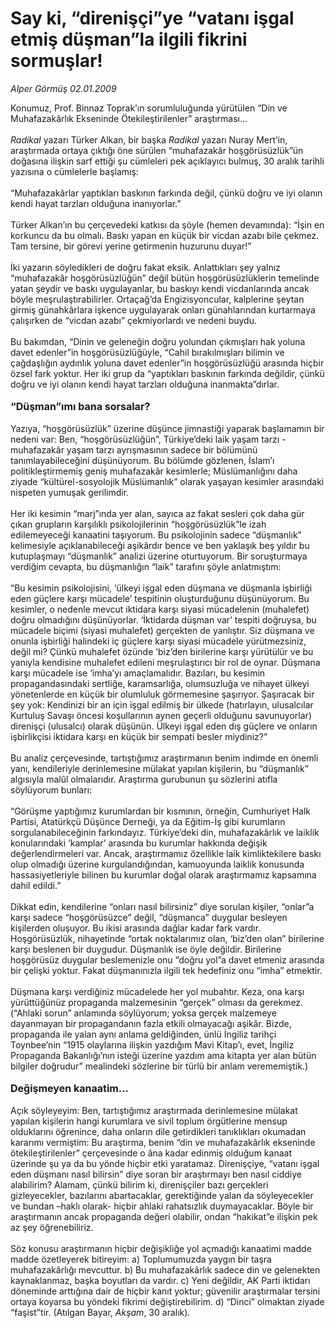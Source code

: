 # Say ki, “direnişçi”ye “vatanı işgal etmiş düşman”la ilgili fikrini sormuşlar!

*Alper Görmüş 02.01.2009*

<div class="taraf_structure_2col_1zq">
<div class="margen_n">



 <p>Konumuz, Prof. Binnaz Toprak’ın sorumluluğunda yürütülen “Din ve Muhafazakârlık Ekseninde Ötekileştirilenler” araştırması...<i> <br/><br/>Radikal </i>yazarı Türker Alkan, bir başka <i>Radikal </i>yazarı Nuray Mert’in, araştırmada ortaya çıktığı öne sürülen “muhafazakâr hoşgörüsüzlük”ün doğasına ilişkin sarf ettiği şu cümleleri pek açıklayıcı bulmuş, 30 aralık tarihli yazısına o cümlelerle başlamış: <br/><br/>“Muhafazakârlar yaptıkları baskının farkında değil, çünkü doğru ve iyi olanın kendi hayat tarzları olduğuna inanıyorlar.” <br/><br/>Türker Alkan’ın bu çerçevedeki katkısı da şöyle (hemen devamında): “İşin en korkuncu da bu olmalı. Baskı yapan en küçük bir vicdan azabı bile çekmez. Tam tersine, bir görevi yerine getirmenin huzurunu duyar!” <br/><br/>İki yazarın söyledikleri de doğru fakat eksik. Anlattıkları şey yalnız “muhafazakâr hoşgörüsüzlüğün” değil bütün hoşgörüsüzlüklerin temelinde yatan şeydir ve baskı uygulayanlar, bu baskıyı kendi vicdanlarında ancak böyle meşrulaştırabilirler. Ortaçağ’da Engizisyoncular, kalplerine şeytan girmiş günahkârlara işkence uygulayarak onları günahlarından kurtarmaya çalışırken de “vicdan azabı” çekmiyorlardı ve nedeni buydu. <br/><br/>Bu bakımdan, “Dinin ve geleneğin doğru yolundan çıkmışları hak yoluna davet edenler”in hoşgörüsüzlüğüyle, “Cahil bırakılmışları bilimin ve çağdaşlığın aydınlık yoluna davet edenler”in hoşgörüsüzlüğü arasında hiçbir özsel fark yoktur. Her iki grup da “yaptıkları baskının farkında değildir, çünkü doğru ve iyi olanın kendi hayat tarzları olduğuna inanmakta”dırlar.<b> <br/><br/><font size="3">“Düşman”ımı bana sorsalar?</font></b> <br/><br/>Yazıya, “hoşgörüsüzlük” üzerine düşünce jimnastiği yaparak başlamamın bir nedeni var: Ben, “hoşgörüsüzlüğün”, Türkiye’deki laik yaşam tarzı - muhafazakâr yaşam tarzı ayrışmasının sadece bir bölümünü tanımlayabileceğini düşünüyorum. Bu bölümde gözlenen, İslam’ı politikleştirmemiş geniş muhafazakâr kesimlerle; Müslümanlığını daha ziyade “kültürel-sosyolojik Müslümanlık” olarak yaşayan kesimler arasındaki nispeten yumuşak gerilimdir. <br/><br/>Her iki kesimin “marj”ında yer alan, sayıca az fakat sesleri çok daha gür çıkan grupların karşılıklı psikolojilerinin “hoşgörüsüzlük”le izah edilemeyeceği kanaatini taşıyorum. Bu psikolojinin sadece “düşmanlık” kelimesiyle açıklanabileceği aşikârdır bence ve ben yaklaşık beş yıldır bu kutuplaşmayı “düşmanlık” analizi üzerine oturtuyorum. Bir soruşturmaya verdiğim cevapta, bu düşmanlığın “laik” tarafını şöyle anlatmıştım: <br/><br/>“Bu kesimin psikolojisini, ‘ülkeyi işgal eden düşmana ve düşmanla işbirliği eden güçlere karşı mücadele’ tespitinin oluşturduğunu düşünüyorum. Bu kesimler, o nedenle mevcut iktidara karşı siyasi mücadelenin (muhalefet) doğru olmadığını düşünüyorlar. ‘İktidarda düşman var’ tespiti doğruysa, bu mücadele biçimi (siyasi muhalefet) gerçekten de yanlıştır. Siz düşmana ve onunla işbirliği halindeki iç güçlere karşı siyasi mücadele yürütmezsiniz, değil mi? Çünkü muhalefet özünde ‘biz’den birilerine karşı yürütülür ve bu yanıyla kendisine muhalefet edileni meşrulaştırıcı bir rol de oynar. Düşmana karşı mücadele ise ‘imha’yı amaçlamalıdır. Bazıları, bu kesimin propagandasındaki sertliğe, karamsarlığa, olumsuzluğa ve nihayet ülkeyi yönetenlerde en küçük bir olumluluk görmemesine şaşırıyor. Şaşıracak bir şey yok: Kendinizi bir an için işgal edilmiş bir ülkede (hatırlayın, ulusalcılar Kurtuluş Savaşı öncesi koşullarının aynen geçerli olduğunu savunuyorlar) direnişçi (ulusalcı) olarak düşünün. Ülkeyi işgal eden dış güçlere ve onların işbirlikçisi iktidara karşı en küçük bir sempati besler miydiniz?” <br/><br/>Bu analiz çerçevesinde, tartıştığımız araştırmanın benim indimde en önemli yanı, kendileriyle derinlemesine mülakat yapılan kişilerin, bu “düşmanlık” algısıyla malûl olmalarıdır. Araştırma gurubunun şu sözlerini atıfla söylüyorum bunları: <br/><br/>“Görüşme yaptığımız kurumlardan bir kısmının, örneğin, Cumhuriyet Halk Partisi, Atatürkçü Düşünce Derneği, ya da Eğitim-İş gibi kurumların sorgulanabileceğinin farkındayız. Türkiye’deki din, muhafazakârlık ve laiklik konularındaki ‘kamplar’ arasında bu kurumlar hakkında değişik değerlendirmeleri var. Ancak, araştırmamız özellikle laik kimliktekilere baskı olup olmadığı üzerine kurgulandığından, kamuoyunda laiklik konusunda hassasiyetleriyle bilinen bu kurumlar doğal olarak araştırmamız kapsamına dahil edildi.” <br/><br/>Dikkat edin, kendilerine “onları nasıl bilirsiniz” diye sorulan kişiler, “onlar”a karşı sadece “hoşgörüsüzce” değil, “düşmanca” duygular besleyen kişilerden oluşuyor. Bu ikisi arasında dağlar kadar fark vardır. Hoşgörüsüzlük, nihayetinde “ortak noktalarımız olan, ‘biz’den olan” birilerine karşı beslenen bir duygudur. Düşmanlık ise öyle değildir. Birilerine hoşgörüsüz duygular beslemenizle onu “doğru yol”a davet etmeniz arasında bir çelişki yoktur. Fakat düşmanınızla ilgili tek hedefiniz onu “imha” etmektir. <br/><br/>Düşmana karşı verdiğiniz mücadelede her yol mubahtır. Keza, ona karşı yürüttüğünüz propaganda malzemesinin “gerçek” olması da gerekmez. (“Ahlaki sorun” anlamında söylüyorum; yoksa gerçek malzemeye dayanmayan bir propagandanın fazla etkili olmayacağı aşikâr. Bizde, propaganda ile yalan aynı anlama geldiğinden, ünlü İngiliz tarihçi Toynbee’nin “1915 olaylarına ilişkin yazdığım Mavi Kitap’ı, evet, İngiliz Propaganda Bakanlığı’nın isteği üzerine yazdım ama kitapta yer alan bütün bilgiler doğrudur” mealindeki sözlerine bir türlü bir anlam verememiştik.)<b> <br/><br/><font size="3">Değişmeyen kanaatim...</font></b> <br/><br/>Açık söyleyeyim: Ben, tartıştığımız araştırmada derinlemesine mülakat yapılan kişilerin hangi kurumlara ve sivil toplum örgütlerine mensup olduklarını öğrenince, daha onların dile getirdikleri tanıklıkları okumadan kararımı vermiştim: Bu araştırma, benim “din ve muhafazakârlık ekseninde ötekileştirilenler” çerçevesinde o âna kadar edinmiş olduğum kanaat üzerinde şu ya da bu yönde hiçbir etki yaratamaz. Direnişçiye, “vatanı işgal eden düşmanı nasıl bilirsin” diye soran bir araştırmayı ben nasıl ciddiye alabilirim? Alamam, çünkü bilirim ki, direnişçiler bazı gerçekleri gizleyecekler, bazılarını abartacaklar, gerektiğinde yalan da söyleyecekler ve bundan –haklı olarak- hiçbir ahlaki rahatsızlık duymayacaklar. Böyle bir araştırmanın ancak propaganda değeri olabilir, ondan “hakikat”e ilişkin pek az şey öğrenebiliriz. <br/><br/>Söz konusu araştırmanın hiçbir değişikliğe yol açmadığı kanaatimi madde madde özetleyerek bitireyim: a) Toplumumuzda yaygın bir taşra muhafazakârlığı mevcuttur. b) Bu muhafazakârlık sadece din ve gelenekten kaynaklanmaz, başka boyutları da vardır. c) Yeni değildir, AK Parti iktidarı döneminde arttığına dair de hiçbir kanıt yoktur; güvenilir araştırmalar tersini ortaya koyarsa bu yöndeki fikrimi değiştirebilirim. d) “Dinci” olmaktan ziyade “faşist”tir. (Atılgan Bayar, <i>Akşam</i>, 30 aralık).</p>

<br/>


<div id="taraf_not">
</div>

</div>


</div>
